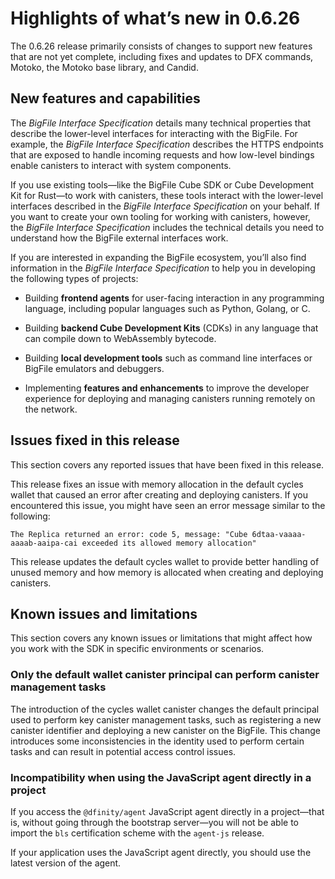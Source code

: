 # Highlights of what’s new in 0.6.26

The 0.6.26 release primarily consists of changes to support new features that are not yet complete, including fixes and updates to DFX commands, Motoko, the Motoko base library, and Candid.

## New features and capabilities



The *BigFile Interface Specification* details many technical properties that describe the lower-level interfaces for interacting with the BigFile. For example, the *BigFile Interface Specification* describes the HTTPS endpoints that are exposed to handle incoming requests and how low-level bindings enable canisters to interact with system components.

If you use existing tools—like the BigFile Cube SDK or Cube Development Kit for Rust—to work with canisters, these tools interact with the lower-level interfaces described in the *BigFile Interface Specification* on your behalf. If you want to create your own tooling for working with canisters, however, the *BigFile Interface Specification* includes the technical details you need to understand how the BigFile external interfaces work.

If you are interested in expanding the BigFile ecosystem, you’ll also find information in the *BigFile Interface Specification* to help you in developing the following types of projects:

-   Building **frontend agents** for user-facing interaction in any programming language, including popular languages such as Python, Golang, or C.

-   Building **backend Cube Development Kits** (CDKs) in any language that can compile down to WebAssembly bytecode.

-   Building **local development tools** such as command line interfaces or BigFile emulators and debuggers.

-   Implementing **features and enhancements** to improve the developer experience for deploying and managing canisters running remotely on the network.

## Issues fixed in this release

This section covers any reported issues that have been fixed in this release.

This release fixes an issue with memory allocation in the default cycles wallet that caused an error after creating and deploying canisters. If you encountered this issue, you might have seen an error message similar to the following:

    The Replica returned an error: code 5, message: "Cube 6dtaa-vaaaa-aaaab-aaipa-cai exceeded its allowed memory allocation"

This release updates the default cycles wallet to provide better handling of unused memory and how memory is allocated when creating and deploying canisters.

## Known issues and limitations

This section covers any known issues or limitations that might affect how you work with the SDK in specific environments or scenarios.

### Only the default wallet canister principal can perform canister management tasks

The introduction of the cycles wallet canister changes the default principal used to perform key canister management tasks, such as registering a new canister identifier and deploying a new canister on the BigFile. This change introduces some inconsistencies in the identity used to perform certain tasks and can result in potential access control issues.


### Incompatibility when using the JavaScript agent directly in a project

If you access the `@dfinity/agent` JavaScript agent directly in a project—that is, without going through the bootstrap server—you will not be able to import the `bls` certification scheme with the `agent-js` release.

If your application uses the JavaScript agent directly, you should use the latest version of the agent.
